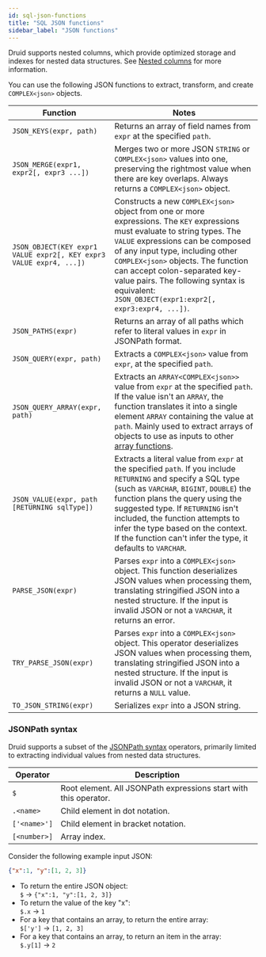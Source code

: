```yaml
---
id: sql-json-functions
title: "SQL JSON functions"
sidebar_label: "JSON functions"
---
```


<!--
  ~ Licensed to the Apache Software Foundation (ASF) under one
  ~ or more contributor license agreements.  See the NOTICE file
  ~ distributed with this work for additional information
  ~ regarding copyright ownership.  The ASF licenses this file
  ~ to you under the Apache License, Version 2.0 (the
  ~ "License"); you may not use this file except in compliance
  ~ with the License.  You may obtain a copy of the License at
  ~
  ~   http://www.apache.org/licenses/LICENSE-2.0
  ~
  ~ Unless required by applicable law or agreed to in writing,
  ~ software distributed under the License is distributed on an
  ~ "AS IS" BASIS, WITHOUT WARRANTIES OR CONDITIONS OF ANY
  ~ KIND, either express or implied.  See the License for the
  ~ specific language governing permissions and limitations
  ~ under the License.
  -->

<!--
  The format of the tables that describe the functions and operators
  should not be changed without updating the script create-sql-docs
  in web-console/script/create-sql-docs, because the script detects
  patterns in this markdown file and parse it to TypeScript file for web console
-->

Druid supports nested columns, which provide optimized storage and indexes for nested data structures. See [Nested columns](./nested-columns.md) for more information.

You can use the following JSON functions to extract, transform, and create `COMPLEX<json>` objects.

| Function | Notes |
| --- | --- |
|`JSON_KEYS(expr, path)`| Returns an array of field names from `expr` at the specified `path`.|
|`JSON_MERGE(expr1, expr2[, expr3 ...])`| Merges two or more JSON `STRING` or `COMPLEX<json>` values into one, preserving the rightmost value when there are key overlaps. Always returns a `COMPLEX<json>` object.|
|`JSON_OBJECT(KEY expr1 VALUE expr2[, KEY expr3 VALUE expr4, ...])` | Constructs a new `COMPLEX<json>` object from one or more expressions. The `KEY` expressions must evaluate to string types. The `VALUE` expressions can be composed of any input type, including other `COMPLEX<json>` objects. The function can accept colon-separated key-value pairs. The following syntax is equivalent: `JSON_OBJECT(expr1:expr2[, expr3:expr4, ...])`.|
|`JSON_PATHS(expr)`| Returns an array of all paths which refer to literal values in `expr` in JSONPath format. |
|`JSON_QUERY(expr, path)`| Extracts a `COMPLEX<json>` value from `expr`, at the specified `path`. |
|`JSON_QUERY_ARRAY(expr, path)`| Extracts an `ARRAY<COMPLEX<json>>` value from `expr` at the specified `path`. If the value isn't an `ARRAY`, the function translates it into a single element `ARRAY` containing the value at `path`. Mainly used to extract arrays of objects to use as inputs to other [array functions](./sql-array-functions.md).|
|`JSON_VALUE(expr, path [RETURNING sqlType])`| Extracts a literal value from `expr` at the specified `path`. If you include `RETURNING` and specify a SQL type (such as `VARCHAR`, `BIGINT`, `DOUBLE`) the function plans the query using the suggested type. If `RETURNING` isn't included, the function attempts to infer the type based on the context. If the function can't infer the type, it defaults to `VARCHAR`.|
|`PARSE_JSON(expr)`|Parses `expr` into a `COMPLEX<json>` object. This function deserializes JSON values when processing them, translating stringified JSON into a nested structure. If the input is invalid JSON or not a `VARCHAR`, it returns an error.|
|`TRY_PARSE_JSON(expr)`|Parses `expr` into a `COMPLEX<json>` object. This operator deserializes JSON values when processing them, translating stringified JSON into a nested structure. If the input is invalid JSON or not a `VARCHAR`, it returns a `NULL` value.|
|`TO_JSON_STRING(expr)`|Serializes `expr` into a JSON string.|

### JSONPath syntax

Druid supports a subset of the [JSONPath syntax](https://github.com/json-path/JsonPath/blob/master/README.md) operators, primarily limited to extracting individual values from nested data structures.

|Operator|Description|
| --- | --- |
|`$`| Root element. All JSONPath expressions start with this operator. |
|`.<name>`| Child element in dot notation. |
|`['<name>']`| Child element in bracket notation. |
|`[<number>]`| Array index. |

Consider the following example input JSON:

```json
{"x":1, "y":[1, 2, 3]}
```

- To return the entire JSON object:<br />
  `$`      -> `{"x":1, "y":[1, 2, 3]}`
- To return the value of the key "x":<br />
  `$.x`    -> `1`
- For a key that contains an array, to return the entire array:<br />
  `$['y']` -> `[1, 2, 3]`
- For a key that contains an array, to return an item in the array:<br />
  `$.y[1]` -> `2`